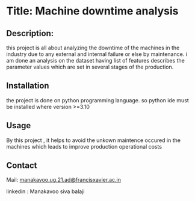 # Title: Machine downtime analysis
## Description: 
this project is all about analyzing the downtime of the machines in the industry due to any external and internal failure or else by maintenance. i am done an analysis on the dataset having list of features describes the parameter values which are set in several stages of the production.

## Installation 

the project is done on python programming language. so python ide must be installed where version >=3.10

## Usage

By this project , it helps to avoid the unkown maintence occured in the machines which leads to improve production operational costs


## Contact

Mail: manakavoo.ug.21.ad@francisxavier.ac.in

linkedin :  Manakavoo siva balaji